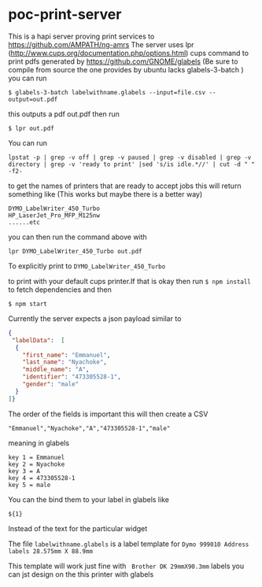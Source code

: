 # poc-print-server
This is a hapi server proving print services to https://github.com/AMPATH/ng-amrs
The server uses lpr (http://www.cups.org/documentation.php/options.html) cups command to print pdfs generated by https://github.com/GNOME/glabels (Be sure to compile from source the one provides by ubuntu lacks glabels-3-batch )
you can run 

```$ glabels-3-batch labelwithname.glabels --input=file.csv --output=out.pdf ```

this outputs a pdf out.pdf
then run 

```$ lpr out.pdf ```

You can run

```lpstat -p | grep -v off | grep -v paused | grep -v disabled | grep -v directory | grep -v 'ready to print' |sed 's/is idle.*//' | cut -d " " -f2-``` 

to get the names of printers that are ready to accept jobs
 this will return something like (This works but maybe there is a better way)
 
 ```
 DYMO_LabelWriter_450_Turbo
 HP_LaserJet_Pro_MFP_M125nw
 ......etc
 ```
you can then run the command above with

```
lpr DYMO_LabelWriter_450_Turbo out.pdf
```
To explicitly print to ```DYMO_LabelWriter_450_Turbo ```

to print with your default cups printer.If that is okay then run 
```$ npm install ``` to fetch dependencies and then

```$ npm start ```

Currently the server expects a json payload similar to 

```json
{
 "labelData":  [
  {
    "first_name": "Emmanuel",
    "last_name": "Nyachoke",
    "middle_name": "A",
    "identifier": "473305528-1",
    "gender": "male"
  }
]}

```
The order of the fields is important this will then create a CSV 

```
"Emmanuel","Nyachoke","A","473305528-1","male"
```
meaning in glabels

```
key 1 = Emmanuel
key 2 = Nyachoke
key 3 = A
key 4 = 473305528-1
key 5 = male
```
You can the bind them to your label in glabels like 
```
${1}
``` 
Instead of  the text for the particular widget

The file ```labelwithname.glabels``` is a label template for ```Dymo 999010 Address labels 28.575mm X 88.9mm``` 

This template will work just fine with ``` Brother DK 29mmX90.3mm``` labels you can jst design on the this printer with glabels
